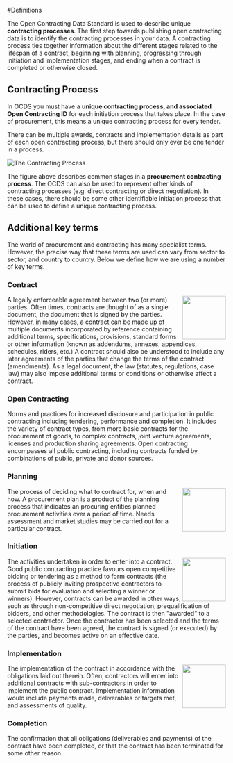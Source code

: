 

#Definitions

<span class="lead">The Open Contracting Data Standard is used to describe unique **contracting processes**. The first step towards publishing open contracting data is to identify the contracting processes in your data. A contracting process ties together information about the different stages related to the lifespan of a contract, beginning with planning, progressing through initiation and implementation stages, and ending when a contract is completed or otherwise closed. </span>

## Contracting Process

In OCDS you must have a **unique contracting process, and associated Open Contracting ID** for each initiation process that takes place. In the case of procurement, this means a unique contracting process for every tender. 

There can be multiple awards, contracts and implementation details as part of each open contracting process, but there should only ever be one tender in a process.  

![The Contracting Process](../../../assets/contracting_process_rc.png)

The figure above describes common stages in a **procurement contracting process**. The OCDS can also be used to represent other kinds of contracting processes (e.g. direct contracting or direct negotiation). In these cases, there should be some other identifiable initiation process that can be used to define a unique contracting process.

## Additional key terms

<span class="lead">The world of procurement and contracting has many specialist terms. However, the precise way that these terms are used can vary from sector to sector, and country to country. Below we define how we are using a number of key terms.</span>

### Contract
<img src="../../../assets/green_signed.svg.png" width="100" align="right"/>A legally enforceable agreement between two (or more) parties. Often times, contracts are thought of as a single document, the document that is signed by the parties. However, in many cases, a contract can be made up of multiple documents incorporated by reference containing additional terms, specifications, provisions, standard forms or other information (known as addendums, annexes, appendices, schedules, riders, etc.) A contract should also be understood to include any later agreements of the parties that change the terms of the contract (amendments). As a legal document, the law (statutes, regulations, case law) may also impose additional terms or conditions or otherwise affect a contract.

### Open Contracting
Norms and practices for increased disclosure and participation in public contracting including tendering, performance and completion. It includes the variety of contract types, from more basic contracts for the procurement of goods, to complex contracts, joint venture agreements, licenses and production sharing agreements. Open contracting encompasses all public contracting, including contracts funded by combinations of public, private and donor sources.

### Planning
<img src="../../../assets/green_planning.svg.png" width="100" align="right"/>The process of deciding what to contract for, when and how. A procurement plan is a product of the planning process that indicates an procuring entities planned procurement activities over a period of time. Needs assessment and market studies may be carried out for a particular contract. 

### Initiation
<img src="../../../assets/green_tendering.svg.png" width="100" align="right"/>The activities undertaken in order to enter into a contract. Good public contracting practice favours open competitive bidding or tendering as a method to form contracts (the process of publicly inviting prospective contractors to submit bids for evaluation and selecting a winner or winners). However, contracts can be awarded in other ways, such as through non-competitive direct negotiation, prequalification of bidders, and other methodologies. The contract is then "awarded" to a selected contractor. Once the contractor has been selected and the terms of the contract have been agreed, the contract is signed (or executed) by the parties, and becomes active on an effective date.

### Implementation
<img src="../../../assets/green_implementation.svg.png" width="100" align="right"/>The implementation of the contract in accordance with the obligations laid out therein. Often, contractors will enter into additional contracts with sub-contractors in order to implement the public contract. Implementation information would include payments made, deliverables or targets met, and assessments of quality. 

### Completion
The confirmation that all obligations (deliverables and payments) of the contract have been completed, or that the contract has been terminated for some other reason.
